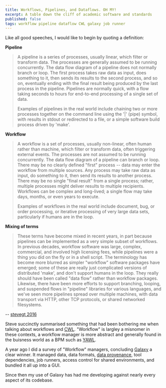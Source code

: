 ```yaml
---
title: Workflows, Pipelines, and Dataflows. OH MY!
excerpt: A tuble down the cliff of academic software and standards
published: false
tags: workflow pipeline dataflow CWL galaxy job runner
---
```


Like all good speeches, I would like to begin by quoting a definition:

__Pipeline__
>A pipeline is a series of processes, usually linear, which filter or transform data. The processes are generally assumed to be running concurrently. The data flow diagram of a pipeline does not normally branch or loop. The first process takes raw data as input, does something to it, then sends its results to the second process, and so on, eventually ending with the final result being produced by the last process in the pipeline. Pipelines are normally quick, with a flow taking seconds to hours for end-to-end processing of a single set of data.
>
>Examples of pipelines in the real world include chaining two or more processes together on the command line using the '|' (pipe) symbol, with results in stdout or redirected to a file, or a simple software build process driven by 'make'.

__Workflow__
>A workflow is a set of processes, usually non-linear, often human rather than machine, which filter or transform data, often triggering external events. The processes are not assumed to be running concurrently. The data flow diagram of a pipeline can branch or loop. There may be no clearly defined "first" process -- data may enter the workflow from multiple sources. Any process may take raw data as input, do something to it, then send its results to another process. There may be no single "final result" from a single process; rather, multiple processes might deliver results to multiple recipients. Workflows can be complex and long-lived; a single flow may take days, months, or even years to execute.
>
>Examples of workflows in the real world include document, bug, or order processing, or iterative processing of very large data sets, particularly if humans are in the loop.

__Mixing of terms__
>These terms have become mixed in recent years, in part because pipelines can be implemented as a very simple subset of workflows. In previous decades, workflow software was large, complex, commercial, and involved high licensing fees, while pipelines were a thing you did on the fly or in a shell script. The terminology has become more blurred as simpler "workflow" software packages have emerged; some of these are really just complicated versions of distributed 'make', and don't support humans in the loop. They really should have been called "data flow" rather than workflow packages. Likewise, there have been more efforts to support branching, looping, and suspended flows in "pipeline" libraries for various languages, and we've seen more pipelines spread over multiple machines, with data transport via HTTP, other TCP protocols, or shared networked filesystems.

-- [stevegt 2016](https://www.biostars.org/p/17696/#203354)

Steve succinctly summarised something that had been bothering me when talking about workflows and [CWL](https://github.com/common-workflow-language/common-workflow-language). "Workflow" is largley a misnomer in these contexts, a workflow manager is more abstract and generally found in the buisness world as a BPM such as [YAWL](http://www.yawlfoundation.org/).

A year ago I did a survey of "Workflow" managers, concluding [Galaxy](https://galaxyproject.org/) a clear winner. It managed data, data formats, [data provenance](https://en.wikipedia.org/wiki/Data_lineage#Data_Provenance), tool dependencies, job runners, access control for shared environments, and bundled it all up into a GUI.

Since then my use of Galaxy has had me developing against nearly every aspect of its codebase. 
